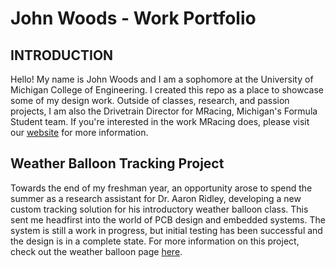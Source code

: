 # John Woods - Work Portfolio
## INTRODUCTION
Hello! My name is John Woods and I am a sophomore at the University of Michigan College of Engineering. I created this repo as a place to showcase some of my design work. Outside of classes, research, and passion projects, I am also the Drivetrain Director for MRacing, Michigan's Formula Student team. If you're interested in the work MRacing does, please visit our [website](https://www.mracing.engin.umich.edu/) for more information.

## Weather Balloon Tracking Project
Towards the end of my freshman year, an opportunity arose to spend the summer as a research assistant for Dr. Aaron Ridley, developing a new custom tracking solution for his introductory weather balloon class. This sent me headfirst into the world of PCB design and embedded systems. The system is still a work in progress, but initial testing has been successful and the design is in a complete state. For more information on this project, check out the weather balloon page [here](./BalloonTrackerProject/).
